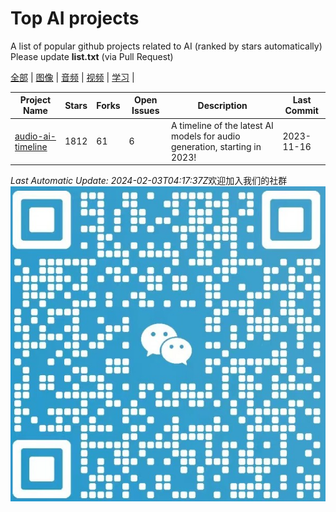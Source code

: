 # Top AI projects
A list of popular github projects related to AI (ranked by stars automatically)
Please update **list.txt** (via Pull Request)

<a href="./README.md">全部</a> |   <a href="./READMEpicture.md">图像</a> |   <a href="./READMEaudio.md">音频</a> | <a href="./READMEvideo.md">视频</a> | <a href="./READMElearn.md">学习</a> | 

| Project Name | Stars | Forks | Open Issues | Description | Last Commit |
| ------------ | ----- | ----- | ----------- | ----------- | ----------- |
| [audio-ai-timeline](https://github.com/archinetai/audio-ai-timeline) | 1812 | 61 | 6 | A timeline of the latest AI models for audio generation, starting in 2023! | 2023-11-16 |

*Last Automatic Update: 2024-02-03T04:17:37Z*欢迎加入我们的社群 ![](https://raw.githubusercontent.com/mouuii/picture/master/weichat.jpg) 